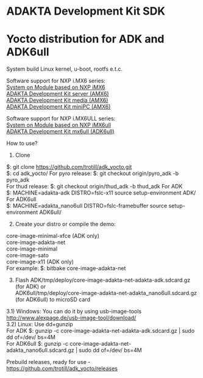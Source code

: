 # ADAKTA Development Kit SDK 

# Yocto distribution for ADK and ADK6ull

System build Linux kernel, u-boot, rootfs e.t.c.

Software support for NXP i.MX6 series:  
<a href="https://adakta.ru/eng/products/system-on-module-ADAKTA-mx6-iMX6">System on Module based on NXP iMX6<a>  
<a href="https://adakta.ru/eng/products/ADAKTA-AMX6-server">ADAKTA Development Kit server (AMX6)<a>  
<a href="https://adakta.ru/eng/products/ADAKTA-AMX6-media">ADAKTA Development Kit media (AMX6)<a>  
<a href="https://adakta.ru/eng/products/ADAKTA-AMX6-miniPC">ADAKTA Development Kit miniPC (AMX6)<a>  
  
Software support for NXP i.MX6ULL series:  
<a href="https://adakta.ru/eng/products/system-on-module-ADAKTA-iMX6ull-nano6">System on Module based on NXP iMX6ull<a>  
<a href="https://adakta.ru/eng/products/ADK-board-ADAKTA-mx6ull">ADAKTA Development Kit mx6ull (ADK6ull)<a>  
  
How to use?  

1) Clone

$: git clone https://github.com/trotill/adk_yocto.git  
$: cd adk_yocto/ 
For pyro release: 
$: git checkout origin/pyro_adk -b pyro_adk  
For thud release: 
$: git checkout origin/thud_adk -b thud_adk 
For ADK  
$: MACHINE=adakta-adk DISTRO=fslc-x11 source setup-environment ADK/  
For ADK6ull  
$: MACHINE=adakta_nano6ull DISTRO=fslc-framebuffer source setup-environment ADK6ull/  

2) Create your distro or compile the demo:

core-image-minimal-xfce (ADK only)  
core-image-adakta-net  
core-image-minimal  
core-image-sato  
core-image-x11 (ADK only)  
For example: 
$: bitbake core-image-adakta-net  

3) Flash ADK/tmp/deploy/core-image-adakta-net-adakta-adk.sdcard.gz (for ADK) or  
     ADK6ull/tmp/deploy/core-image-adakta-net-adakta_nano6ull.sdcard.gz (for ADK6ull) to microSD card  

3.1) Windows: You can do it by using usb-image-tools
http://www.alexpage.de/usb-image-tool/download/  
3.2) Linux: Use dd+gunzip  
For ADK     $: gunzip -c core-image-adakta-net-adakta-adk.sdcard.gz | sudo dd of=/dev/<you device> bs=4M  
For ADK6ull $: gunzip -c core-image-adakta-net-adakta_nano6ull.sdcard.gz | sudo dd of=/dev/<you device> bs=4M  
 
Prebuild releases, ready for use - https://github.com/trotill/adk_yocto/releases